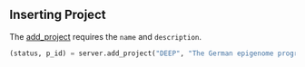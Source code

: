 ## Inserting Project

The [add_project](http://deepblue.mpi-inf.mpg.de/api.html#api-add_project) requires the  ```name``` and ```description```.


```python
(status, p_id) = server.add_project("DEEP", "The German epigenome programme ‘DEEP’", user_key)
```
